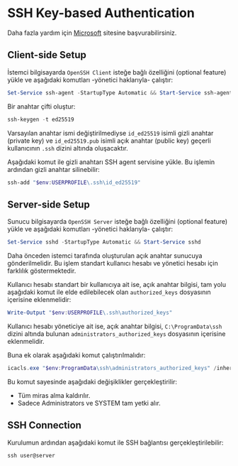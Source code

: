 ---
---

# SSH Key-based Authentication

Daha fazla yardım için [Microsoft](https://learn.microsoft.com/en-us/windows-server/administration/openssh/openssh_keymanagement) sitesine başvurabilirsiniz.

## Client-side Setup

İstemci bilgisayarda `OpenSSH Client` isteğe bağlı özelliğini (optional feature) yükle ve aşağıdaki komutları -yönetici haklarıyla- çalıştır:

```powershell
Set-Service ssh-agent -StartupType Automatic && Start-Service ssh-agent
```

Bir anahtar çifti oluştur:

```powershell
ssh-keygen -t ed25519
```

Varsayılan anahtar ismi değiştirilmediyse `id_ed25519` isimli gizli anahtar (private key) ve `id_ed25519.pub` isimli açık anahtar (public key) geçerli kullanıcının `.ssh` dizini altında oluşacaktır.

Aşağıdaki komut ile gizli anahtarı SSH agent servisine yükle. Bu işlemin ardından gizli anahtar silinebilir:

```powershell
ssh-add "$env:USERPROFILE\.ssh\id_ed25519"
```

## Server-side Setup

Sunucu bilgisayarda `OpenSSH Server` isteğe bağlı özelliğini (optional feature) yükle ve aşağıdaki komutları -yönetici haklarıyla- çalıştır:

```powershell
Set-Service sshd -StartupType Automatic && Start-Service sshd
```

Daha önceden istemci tarafında oluşturulan açık anahtar sunucuya gönderilmelidir. Bu işlem standart kullanıcı hesabı ve yönetici hesabı için farklılık göstermektedir.

Kullanıcı hesabı standart bir kullanıcıya ait ise, açık anahtar bilgisi, tam yolu aşağıdaki komut ile elde edilebilecek olan `authorized_keys` dosyasının içerisine eklenmelidir:

```powershell
Write-Output "$env:USERPROFILE\.ssh\authorized_keys"
```

Kullanıcı hesabı yöneticiye ait ise, açık anahtar bilgisi, `C:\ProgramData\ssh` dizini altında bulunan `administrators_authorized_keys` dosyasının içerisine eklenmelidir.

Buna ek olarak aşağıdaki komut çalıştırılmalıdır:

```powershell
icacls.exe "$env:ProgramData\ssh\administrators_authorized_keys" /inheritance:r /grant "Administrators:F" /grant "SYSTEM:F"
```

Bu komut sayesinde aşağıdaki değişiklikler gerçekleştirilir:

* Tüm miras alma kaldırılır.
* Sadece Administrators ve SYSTEM tam yetki alır.

## SSH Connection

Kurulumun ardından aşağıdaki komut ile SSH bağlantısı gerçekleştirilebilir:

```powershell
ssh user@server
```

